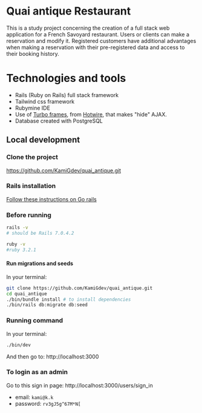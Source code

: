 
# Quai antique Restaurant
This is a study project concerning the creation of a full stack web application for a French Savoyard restaurant. Users or clients can make a reservation and modify it. Registered customers have additional advantages when making a reservation with their pre-registered data and access to their booking history.

# Technologies and tools

- Rails (Ruby on Rails) full stack framework
- Tailwind css framework
- Rubymine IDE
- Use of [Turbo frames](https://turbo.hotwired.dev/handbook/introduction), from [Hotwire](https://hotwired.dev), that makes "hide" AJAX.
- Database created with PostgreSQL


## Local development

### Clone the project

https://github.com/KamiGdev/quai_antique.git

### Rails installation

[Follow these instructions on Go rails](https://gorails.com/setup/windows/10)

### Before running
```bash
rails -v 
# should be Rails 7.0.4.2

ruby -v
#ruby 3.2.1
```

#### Run migrations and seeds
In your terminal:
```bash
git clone https://github.com/KamiGdev/quai_antique.git
cd quai_antique
./bin/bundle install # to install dependencies
./bin/rails db:migrate db:seed
```

### Running command
In your terminal:
```bash 
./bin/dev 
```
And then go to: http://localhost:3000


### To login as an admin
Go to this sign in page:
http://localhost:3000/users/sign_in

- email: `kami@k.k`
- password: `rv3gJ5g^67M*N[`
